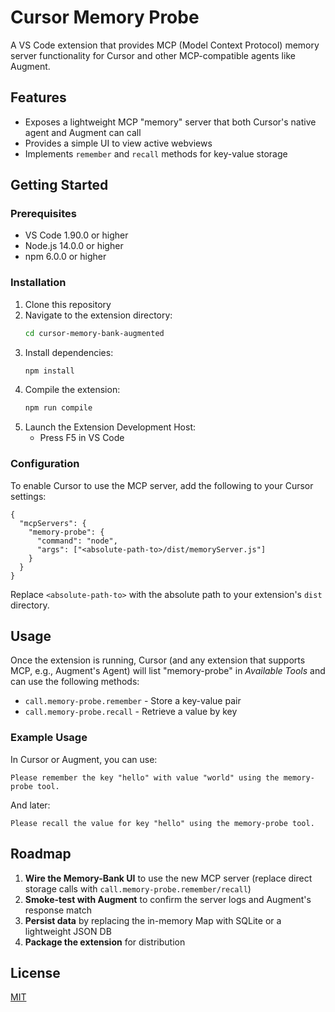 # Cursor Memory Probe

A VS Code extension that provides MCP (Model Context Protocol) memory server functionality for Cursor and other MCP-compatible agents like Augment.

## Features

- Exposes a lightweight MCP "memory" server that both Cursor's native agent and Augment can call
- Provides a simple UI to view active webviews
- Implements `remember` and `recall` methods for key-value storage

## Getting Started

### Prerequisites

- VS Code 1.90.0 or higher
- Node.js 14.0.0 or higher
- npm 6.0.0 or higher

### Installation

1. Clone this repository
2. Navigate to the extension directory:
   ```bash
   cd cursor-memory-bank-augmented
   ```
3. Install dependencies:
   ```bash
   npm install
   ```
4. Compile the extension:
   ```bash
   npm run compile
   ```
5. Launch the Extension Development Host:
   - Press F5 in VS Code

### Configuration

To enable Cursor to use the MCP server, add the following to your Cursor settings:

```jsonc
{
  "mcpServers": {
    "memory-probe": { 
      "command": "node", 
      "args": ["<absolute-path-to>/dist/memoryServer.js"] 
    }
  }
}
```

Replace `<absolute-path-to>` with the absolute path to your extension's `dist` directory.

## Usage

Once the extension is running, Cursor (and any extension that supports MCP, e.g., Augment's Agent) will list "memory-probe" in _Available Tools_ and can use the following methods:

- `call.memory-probe.remember` - Store a key-value pair
- `call.memory-probe.recall` - Retrieve a value by key

### Example Usage

In Cursor or Augment, you can use:

```
Please remember the key "hello" with value "world" using the memory-probe tool.
```

And later:

```
Please recall the value for key "hello" using the memory-probe tool.
```

## Roadmap

1. **Wire the Memory-Bank UI** to use the new MCP server (replace direct storage calls with `call.memory-probe.remember/recall`)
2. **Smoke-test with Augment** to confirm the server logs and Augment's response match
3. **Persist data** by replacing the in-memory Map with SQLite or a lightweight JSON DB
4. **Package the extension** for distribution

## License

[MIT](LICENSE)